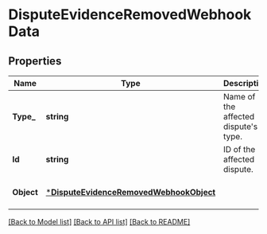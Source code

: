# DisputeEvidenceRemovedWebhookData

## Properties
Name | Type | Description | Notes
------------ | ------------- | ------------- | -------------
**Type_** | **string** | Name of the affected dispute&#x27;s type. | [optional] [default to null]
**Id** | **string** | ID of the affected dispute. | [optional] [default to null]
**Object** | [***DisputeEvidenceRemovedWebhookObject**](DisputeEvidenceRemovedWebhookObject.md) |  | [optional] [default to null]

[[Back to Model list]](../README.md#documentation-for-models) [[Back to API list]](../README.md#documentation-for-api-endpoints) [[Back to README]](../README.md)

